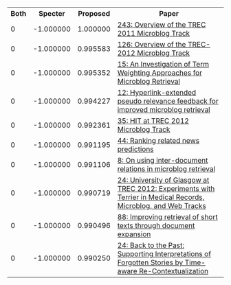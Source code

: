 <html><table><tr>
<th>Both</th>
<th>Specter</th>
<th>Proposed</th>
<th>Paper</th>
</tr>
<tr>
<td>0</td>
<td>-1.000000</td>
<td>1.000000</td>
<td><a href="https://www.semanticscholar.org/paper/f5fbee4c06709d7a192aad33c6d29a882074f73f">243: Overview of the TREC 2011 Microblog Track</a></td>
</tr>
<tr>
<td>0</td>
<td>-1.000000</td>
<td>0.995583</td>
<td><a href="https://www.semanticscholar.org/paper/90a73e6d4b72d753745020625b9e3fd43118c1fc">126: Overview of the TREC-2012 Microblog Track</a></td>
</tr>
<tr>
<td>0</td>
<td>-1.000000</td>
<td>0.995352</td>
<td><a href="https://www.semanticscholar.org/paper/66f36545a642cf943467a34a1ff2b729be87502c">15: An Investigation of Term Weighting Approaches for Microblog Retrieval</a></td>
</tr>
<tr>
<td>0</td>
<td>-1.000000</td>
<td>0.994227</td>
<td><a href="https://www.semanticscholar.org/paper/759509fe2cef2e567e0c7dc7e2f47251532cf759">12: Hyperlink-extended pseudo relevance feedback for improved microblog retrieval</a></td>
</tr>
<tr>
<td>0</td>
<td>-1.000000</td>
<td>0.992361</td>
<td><a href="https://www.semanticscholar.org/paper/bb6bd1eabedac2ea84698ed2bf0ed08dd18cccf8">35: HIT at TREC 2012 Microblog Track</a></td>
</tr>
<tr>
<td>0</td>
<td>-1.000000</td>
<td>0.991195</td>
<td><a href="https://www.semanticscholar.org/paper/b5b53f9a012cf38e2ad1d97a37d300821f9c83a4">44: Ranking related news predictions</a></td>
</tr>
<tr>
<td>0</td>
<td>-1.000000</td>
<td>0.991106</td>
<td><a href="https://www.semanticscholar.org/paper/0045d8b0ab1f76e020e6caae9b91fb0decffd23e">8: On using inter-document relations in microblog retrieval</a></td>
</tr>
<tr>
<td>0</td>
<td>-1.000000</td>
<td>0.990719</td>
<td><a href="https://www.semanticscholar.org/paper/76c8adb6afa9d1f4ab4d1bcf52019a69a3b55e4e">24: University of Glasgow at TREC 2012: Experiments with Terrier in Medical Records, Microblog, and Web Tracks</a></td>
</tr>
<tr>
<td>0</td>
<td>-1.000000</td>
<td>0.990496</td>
<td><a href="https://www.semanticscholar.org/paper/a981a34876d91edfe938c318cbfd88662d95fdf5">88: Improving retrieval of short texts through document expansion</a></td>
</tr>
<tr>
<td>0</td>
<td>-1.000000</td>
<td>0.990250</td>
<td><a href="https://www.semanticscholar.org/paper/3c64a49e476fb0b48576732a53e77fa8452bd484">24: Back to the Past: Supporting Interpretations of Forgotten Stories by Time-aware Re-Contextualization</a></td>
</tr>
</table></html>
